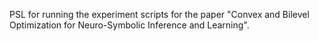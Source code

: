 PSL for running the experiment scripts for the paper "Convex and Bilevel Optimization for Neuro-Symbolic Inference and Learning".
